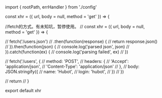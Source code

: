 import { rootPath, errHandler } from './config'

const xhr = ({ url, body = null, method = 'get' }) => {

//fetch的方式。有未知坑，暂停使用。
// const xhr = ({ url, body = null, method = 'get' }) => {

//   fetch('/users.json')
//   .then(function(response) {
//     return response.json()
//   }).then(function(json) {
//     console.log('parsed json', json)
//   }).catch(function(ex) {
//     console.log('parsing failed', ex)
//   })

//   fetch('/users', {
//     method: 'POST',
//     headers: {
//       'Accept': 'application/json',
//       'Content-Type': 'application/json'
//     },
//     body: JSON.stringify({
//       name: 'Hubot',
//       login: 'hubot',
//     })
//   })

//   return 
// }



export default xhr
